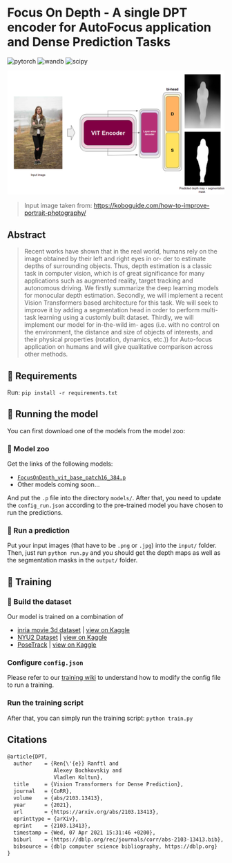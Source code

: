 # Focus On Depth - A single DPT encoder for AutoFocus application and Dense Prediction Tasks

![pytorch](https://img.shields.io/badge/pytorch-v1.10-green.svg?style=plastic)
![wandb](https://img.shields.io/badge/wandb-v0.12.10-blue.svg?style=plastic)
![scipy](https://img.shields.io/badge/scipy-v1.7.3-orange.svg?style=plastic)

<!-- ![presentation](https://i.ibb.co/rbySmMc/DL-FOD-POSTER-1.png) -->

<p align="center">
  <img src="images/pull_figure.png"/>
</p>

> Input image taken from: https://koboguide.com/how-to-improve-portrait-photography/

## Abstract

> Recent works have shown that in the real world, humans
rely on the image obtained by their left and right eyes in or-
der to estimate depths of surrounding objects. Thus, depth
estimation is a classic task in computer vision, which is of
great significance for many applications such as augmented
reality, target tracking and autonomous driving. We firstly
summarize the deep learning models for monocular depth
estimation. Secondly, we will implement a recent Vision
Transformers based architecture for this task. We will seek
to improve it by adding a segmentation head in order to
perform multi-task learning using a customly built dataset.
Thirdly, we will implement our model for in-the-wild im-
ages (i.e. with no control on the environment, the distance
and size of objects of interests, and their physical properties
(rotation, dynamics, etc.)) for Auto-focus application on
humans and will give qualitative comparison across other
methods.


## :pushpin: Requirements

Run: ``` pip install -r requirements.txt ```

## :rocket: Running the model

You can first download one of the models from the model zoo:

### :bank: Model zoo

Get the links of the following models:

+ [```FocusOnDepth_vit_base_patch16_384.p```](https://drive.google.com/file/d/1Q7I777FW_dz5p5UlMsD6aktWQ1eyR1vN/view?usp=sharing)
+ Other models coming soon...

And put the ```.p``` file into the directory ```models/```. After that, you need to update the ```config_run.json``` according to the pre-trained model you have chosen to run the predictions.

### :dart: Run a prediction

Put your input images (that have to be ```.png``` or ```.jpg```) into the ```input/``` folder. Then, just run ```python run.py``` and you should get the depth maps as well as the segmentation masks in the ```output/``` folder.



## :hammer: Training

### :wrench: Build the dataset

Our model is trained on a combination of
+ [inria movie 3d dataset](https://www.di.ens.fr/willow/research/stereoseg/) | [view on Kaggle](https://www.kaggle.com/antocad/inria-fod/)
+ [NYU2 Dataset](https://cs.nyu.edu/~silberman/datasets/nyu_depth_v2.html) | [view on Kaggle](https://www.kaggle.com/antocad/nyuv2-fod)
+ [PoseTrack](https://posetrack.net/) | [view on Kaggle](https://www.kaggle.com/antocad/posetrack-fod)

### Configure ```config.json```

Please refer to our [training wiki](https://github.com/antocad/FocusOnDepth/wiki/Training-Wiki) to understand how to modify the config file to run a training.

### Run the training script
After that, you can simply run the training script: ```python train.py```


## Citations
```
@article{DPT,
  author    = {Ren{\'{e}} Ranftl and
               Alexey Bochkovskiy and
               Vladlen Koltun},
  title     = {Vision Transformers for Dense Prediction},
  journal   = {CoRR},
  volume    = {abs/2103.13413},
  year      = {2021},
  url       = {https://arxiv.org/abs/2103.13413},
  eprinttype = {arXiv},
  eprint    = {2103.13413},
  timestamp = {Wed, 07 Apr 2021 15:31:46 +0200},
  biburl    = {https://dblp.org/rec/journals/corr/abs-2103-13413.bib},
  bibsource = {dblp computer science bibliography, https://dblp.org}
}
```
